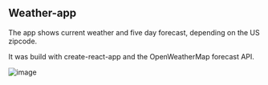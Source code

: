 ## Weather-app

The app shows current weather and five day forecast, depending on the US zipcode.

It was build with create-react-app and the OpenWeatherMap forecast API. 

![image](https://user-images.githubusercontent.com/26104823/51363000-f2fa6b80-1aa3-11e9-8fb1-c114f9fe8896.jpg)
